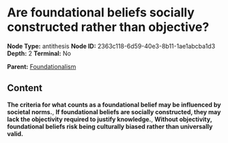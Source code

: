 # Are foundational beliefs socially constructed rather than objective?

**Node Type:** antithesis
**Node ID:** 2363c118-6d59-40e3-8b11-1ae1abcba1d3
**Depth:** 2
**Terminal:** No

**Parent:** [Foundationalism](foundationalism.md)

## Content

**The criteria for what counts as a foundational belief may be influenced by societal norms.**, **If foundational beliefs are socially constructed, they may lack the objectivity required to justify knowledge.**, **Without objectivity, foundational beliefs risk being culturally biased rather than universally valid.**
